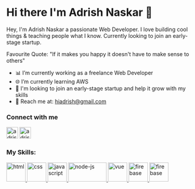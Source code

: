 # Hi there I'm Adrish Naskar 👋

<!--
**adrishnaskar/adrishnaskar** is a ✨ _special_ ✨ repository because its `README.md` (this file) appears on your GitHub profile.

Here are some ideas to get you started:

- 🔭 I’m currently working on ...
- 🌱 I’m currently learning ...
- 👯 I’m looking to collaborate on ...
- 🤔 I’m looking for help with ...
- 💬 Ask me about ...
- 📫 How to reach me: ...
- 😄 Pronouns: ...
- ⚡ Fun fact: ...
-->

Hey, I'm Adrish Naskar a passionate Web Developer. I love building cool things & teaching people what I know. Currently looking to join an early-stage startup.

Favourite Quote: "If it makes you happy it doesn't have to make sense to others"

- 📊 I’m currently working as a freelance Web Developer
- 🌐 I’m currently learning AWS
- 🚀 I'm looking to join an early-stage startup and help it grow with my skills
- 📧 Reach me at: hiadrish@gmail.com

<h3>Connect with me</h3>
<p>
<a href="https://twitter.com/adrishnaskar" target="blank"><img src="https://cdn.icon-icons.com/icons2/729/PNG/512/twitter_icon-icons.com_62751.png" alt="adrishnaskar" height="30" width="30" /></a>
<a href="https://linkedin.com/in/adrishnaskar" target="blank"><img src="https://upload.wikimedia.org/wikipedia/commons/thumb/8/81/LinkedIn_icon.svg/768px-LinkedIn_icon.svg.png" alt="adrishnaskar" height="30" width="30" /></a>
  <!--
<a href="https://instagram.com/adrishnaskar" target="blank"><img src="https://upload.wikimedia.org/wikipedia/commons/thumb/a/a5/Instagram_icon.png/1024px-Instagram_icon.png" alt="adrishnaskar" height="30" width="30" /></a> -->
</p>
<h3>My Skills:</h3>
<!-- <a href="#">
<img src="https://upload.wikimedia.org/wikipedia/commons/thumb/9/99/Unofficial_JavaScript_logo_2.svg/1200px-Unofficial_JavaScript_logo_2.svg.png" alt="javascript" height="50" width="50" />
</a> -->

<!-- <a href="#">
<img src="https://storage.googleapis.com/cms-storage-bucket/70760bf1e88b184bb1bc.png" alt="flutter" height="50" width="100" />
</a> -->

<!-- <a href="#">
<img src="https://encrypted-tbn0.gstatic.com/images?q=tbn:ANd9GcRHqUtN-NEwYAi_gIppgkTJm3jNLvEgp7K-SkJOi74712SaeyAt8Bn-YdHOBjLU3UP-n3w&usqp=CAU" alt="dart" height="50" width="100" />
</a> -->

<a href="#">
<img src="https://upload.wikimedia.org/wikipedia/commons/thumb/6/61/HTML5_logo_and_wordmark.svg/1200px-HTML5_logo_and_wordmark.svg.png" alt="html" height="50" width="50" />
</a>

<a href="#">
<img src="https://upload.wikimedia.org/wikipedia/commons/thumb/d/d5/CSS3_logo_and_wordmark.svg/1200px-CSS3_logo_and_wordmark.svg.png" alt="css" height="50" width="50" />
</a>

<!-- <a href="#">
<img src="https://upload.wikimedia.org/wikipedia/commons/thumb/b/b2/Bootstrap_logo.svg/1200px-Bootstrap_logo.svg.png" alt="bootstrap" height="50" width="50" />
</a> -->


<a href="#">
<img src="https://upload.wikimedia.org/wikipedia/commons/thumb/9/99/Unofficial_JavaScript_logo_2.svg/2048px-Unofficial_JavaScript_logo_2.svg.png" alt="javascript" height="50" width="50" />
</a>

<a href="#">
<img src="https://upload.wikimedia.org/wikipedia/commons/thumb/d/d9/Node.js_logo.svg/1280px-Node.js_logo.svg.png" alt="node-js" height="50" width="100" />
</a>

<a href="#">
<img src="https://upload.wikimedia.org/wikipedia/commons/thumb/9/95/Vue.js_Logo_2.svg/1200px-Vue.js_Logo_2.svg.png" alt="vue" height="50" width="50" />
</a>

<!-- <a href="#">
<img src="https://www.mrw.it/img/cope/zfu5pd_1612873042.jpg" alt="sql" height="50" width="50" />
</a> -->

<a href="#">
<img src="https://firebase.google.com/static/downloads/brand-guidelines/PNG/logo-logomark.png" alt="firebase" height="50" width="50" />
</a>

<a href="#">
<img src="https://pbs.twimg.com/profile_images/1599829788369113089/FrdYoQ1o_400x400.jpg" alt="firebase" height="50" width="50" />
</a>
